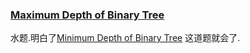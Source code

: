 ### [Maximum Depth of Binary Tree](https://leetcode.com/problems/maximum-depth-of-binary-tree/description/)

水题.明白了[Minimum Depth of Binary Tree](https://leetcode.com/problems/minimum-depth-of-binary-tree/description/)
这道题就会了.

